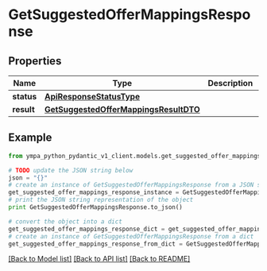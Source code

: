 # GetSuggestedOfferMappingsResponse


## Properties
Name | Type | Description | Notes
------------ | ------------- | ------------- | -------------
**status** | [**ApiResponseStatusType**](ApiResponseStatusType.md) |  | [optional] 
**result** | [**GetSuggestedOfferMappingsResultDTO**](GetSuggestedOfferMappingsResultDTO.md) |  | [optional] 

## Example

```python
from ympa_python_pydantic_v1_client.models.get_suggested_offer_mappings_response import GetSuggestedOfferMappingsResponse

# TODO update the JSON string below
json = "{}"
# create an instance of GetSuggestedOfferMappingsResponse from a JSON string
get_suggested_offer_mappings_response_instance = GetSuggestedOfferMappingsResponse.from_json(json)
# print the JSON string representation of the object
print GetSuggestedOfferMappingsResponse.to_json()

# convert the object into a dict
get_suggested_offer_mappings_response_dict = get_suggested_offer_mappings_response_instance.to_dict()
# create an instance of GetSuggestedOfferMappingsResponse from a dict
get_suggested_offer_mappings_response_from_dict = GetSuggestedOfferMappingsResponse.from_dict(get_suggested_offer_mappings_response_dict)
```
[[Back to Model list]](../README.md#documentation-for-models) [[Back to API list]](../README.md#documentation-for-api-endpoints) [[Back to README]](../README.md)


